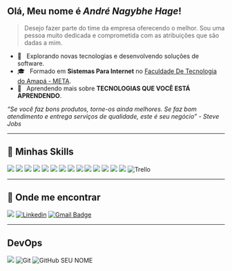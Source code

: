 ## Olá, Meu nome é <strong> *André Nagybhe Hage*!</strong>

> Desejo fazer parte do time da empresa oferecendo o melhor. Sou uma pessoa muito dedicada e comprometida com as atribuições que são dadas a mim.
- 🤔 &nbsp; Explorando novas tecnologias e desenvolvendo soluções de software.
- 🎓 &nbsp; Formado em  **Sistemas Para Internet** no <a href="https://meta.edu.br/faculdade/">Faculdade De Tecnologia do Amapá - META</a>.
- 🌱 &nbsp; Aprendendo mais sobre **TECNOLOGIAS QUE VOCÊ ESTÁ APRENDENDO**.

<i>“Se você faz bons produtos, torne-os ainda melhores. Se faz bom atendimento e entrega serviços de qualidade, este é seu negócio” - Steve Jobs</i>

----

## 🚀 Minhas Skills

<img src="https://img.shields.io/badge/Figma-F24E1E?style=for-the-badge&logo=figma&logoColor=white" /> <img src="https://img.shields.io/badge/Adobe%20Illustrator-FF9A00?style=for-the-badge&logo=adobe%20illustrator&logoColor=white" /> <img src="https://img.shields.io/badge/Adobe%20Photoshop-31A8FF?style=for-the-badge&logo=Adobe%20Photoshop&logoColor=black"/> <img src="https://img.shields.io/badge/React_Native-20232A?style=for-the-badge&logo=react&logoColor=61DAFB" /> <img src="https://img.shields.io/badge/Linux-FCC624?style=for-the-badge&logo=linux&logoColor=black" /> <img src="https://img.shields.io/badge/Git-F05032?style=for-the-badge&logo=git&logoColor=white"/> <img src="https://img.shields.io/badge/jQuery-0769AD?style=for-the-badge&logo=jquery&logoColor=white" /> <img src="https://img.shields.io/badge/Bootstrap-563D7C?style=for-the-badge&logo=bootstrap&logoColor=white" /> <img src="https://img.shields.io/badge/Markdown-000000?style=for-the-badge&logo=markdown&logoColor=white" /> <img src="https://img.shields.io/badge/MySQL-00000F?style=for-the-badge&logo=mysql&logoColor=white" /> <img src="https://img.shields.io/badge/HTML5-E34F26?style=for-the-badge&logo=html5&logoColor=white" /> <img src="https://img.shields.io/badge/CSS-239120?style=for-the-badge&logo=css3&logoColor=white" /> <img src="https://img.shields.io/badge/JavaScript-F7DF1E?style=for-the-badge&logo=javascript&logoColor=black" /> <img src="https://img.shields.io/badge/PHP-777BB4?style=for-the-badge&logo=php&logoColor=white" /> ![Trello](https://img.shields.io/badge/-Trello-333333?style=flat&logo=trello&logoColor=007ACC)

----

## 👨 Onde me encontrar

<img src="https://img.shields.io/badge/Spotify-1ED760?style=for-the-badge&logo=spotify&logoColor=white" />  [![Linkedin](https://img.shields.io/badge/-Linkedin-blue?style=flat-square&logo=Linkedin&logoColor=white&link=LINK-DO-SEU-LINKEDIN)](https://www.linkedin.com/in/andr%C3%A9-nagybhe-153b171b2/) [![Gmail Badge](https://img.shields.io/badge/-Gmail-006bed?style=flat-square&logo=Gmail&logoColor=white&link=mailto:SEU-EMAIL)](mailto:ins4nityhz@gmail.com)

----
## DevOps
  
<img src="https://img.shields.io/badge/GitLab-330F63?style=for-the-badge&logo=gitlab&logoColor=white" /> ![Git](https://img.shields.io/badge/-Git-333333?style=flat&logo=git) ![GitHub SEU NOME]( https://img.shields.io/github/followers/nagybhe?label=follow&style=social) 

